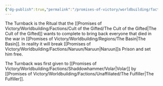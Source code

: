 ```yaml
---
{"dg-publish":true,"permalink":"/promises-of-victory/worldbuilding/factions/shaddowhammer/turnback/","title":"Turnback","noteIcon":"History","created":"2023-01-25T02:26:54.237+01:00","updated":"2023-03-29T21:32:17.839+02:00"}
---
```



The Turnback is the Ritual that the [[Promises of Victory/Worldbuilding/Factions/Cult of the Gifted/The Cult of the Gifted\|The Cult of the Gifted]] wants to complete to bring back everyone that died in the war in [[Promises of Victory/Worldbuilding/Regions/The Basin\|The Basin]].
In reality it will break [[Promises of Victory/Worldbuilding/Factions/Naruun/Naruun\|Naruun]]s Prison and set him free.

The Turnback was first given to [[Promises of Victory/Worldbuilding/Factions/Shaddowhammer/Volar\|Volar]] by [[Promises of Victory/Worldbuilding/Factions/Unaffiliated/The Fulfiller\|The Fulfiller]]. 
